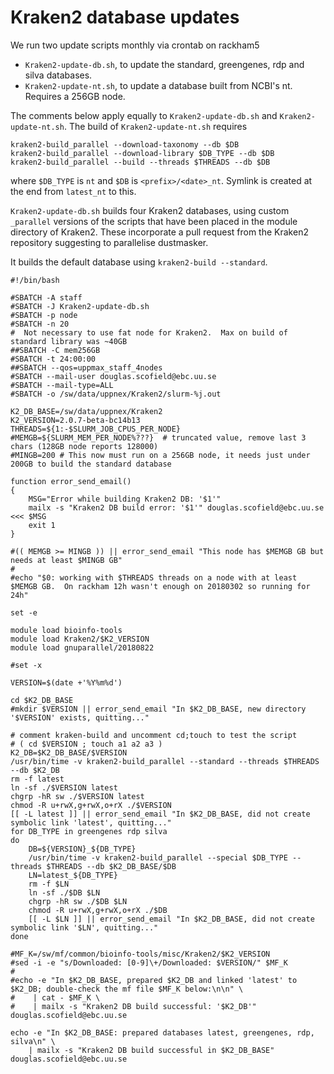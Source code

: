 Kraken2 database updates
========================

We run two update scripts monthly via crontab on rackham5

* `Kraken2-update-db.sh`, to update the standard, greengenes, rdp and silva databases.
* `Kraken2-update-nt.sh`, to update a database built from NCBI's nt.  Requires a 256GB node.

The comments below apply equally to `Kraken2-update-db.sh` and `Kraken2-update-nt.sh`.
The build of `Kraken2-update-nt.sh` requires 

    kraken2-build_parallel --download-taxonomy --db $DB
    kraken2-build_parallel --download-library $DB_TYPE --db $DB
    kraken2-build_parallel --build --threads $THREADS --db $DB

where `$DB_TYPE` is `nt` and `$DB` is `<prefix>/<date>_nt`.  Symlink is created
at the end from `latest_nt` to this.

`Kraken2-update-db.sh` builds four Kraken2 databases, using custom `_parallel`
versions of the scripts that have been placed in the module directory of
Kraken2.  These incorporate a pull request from the Kraken2 repository
suggesting to parallelise dustmasker.

It builds the default database using `kraken2-build --standard`.

    #!/bin/bash

    #SBATCH -A staff
    #SBATCH -J Kraken2-update-db.sh
    #SBATCH -p node
    #SBATCH -n 20
    #  Not necessary to use fat node for Kraken2.  Max on build of standard library was ~40GB
    ##SBATCH -C mem256GB
    #SBATCH -t 24:00:00
    ##SBATCH --qos=uppmax_staff_4nodes
    #SBATCH --mail-user douglas.scofield@ebc.uu.se
    #SBATCH --mail-type=ALL
    #SBATCH -o /sw/data/uppnex/Kraken2/slurm-%j.out

    K2_DB_BASE=/sw/data/uppnex/Kraken2
    K2_VERSION=2.0.7-beta-bc14b13
    THREADS=${1:-$SLURM_JOB_CPUS_PER_NODE}
    #MEMGB=${SLURM_MEM_PER_NODE%???}  # truncated value, remove last 3 chars (128GB node reports 128000)
    #MINGB=200 # This now must run on a 256GB node, it needs just under 200GB to build the standard database

    function error_send_email()
    {
        MSG="Error while building Kraken2 DB: '$1'"
        mailx -s "Kraken2 DB build error: '$1'" douglas.scofield@ebc.uu.se <<< $MSG
        exit 1
    }

    #(( MEMGB >= MINGB )) || error_send_email "This node has $MEMGB GB but needs at least $MINGB GB"
    #
    #echo "$0: working with $THREADS threads on a node with at least $MEMGB GB.  On rackham 12h wasn't enough on 20180302 so running for 24h"

    set -e

    module load bioinfo-tools
    module load Kraken2/$K2_VERSION
    module load gnuparallel/20180822

    #set -x

    VERSION=$(date +'%Y%m%d')

    cd $K2_DB_BASE
    #mkdir $VERSION || error_send_email "In $K2_DB_BASE, new directory '$VERSION' exists, quitting..."

    # comment kraken-build and uncomment cd;touch to test the script
    # ( cd $VERSION ; touch a1 a2 a3 )
    K2_DB=$K2_DB_BASE/$VERSION
    /usr/bin/time -v kraken2-build_parallel --standard --threads $THREADS --db $K2_DB
    rm -f latest
    ln -sf ./$VERSION latest
    chgrp -hR sw ./$VERSION latest
    chmod -R u+rwX,g+rwX,o+rX ./$VERSION
    [[ -L latest ]] || error_send_email "In $K2_DB_BASE, did not create symbolic link 'latest', quitting..."
    for DB_TYPE in greengenes rdp silva
    do
        DB=${VERSION}_${DB_TYPE}
        /usr/bin/time -v kraken2-build_parallel --special $DB_TYPE --threads $THREADS --db $K2_DB_BASE/$DB
        LN=latest_${DB_TYPE}
        rm -f $LN
        ln -sf ./$DB $LN
        chgrp -hR sw ./$DB $LN
        chmod -R u+rwX,g+rwX,o+rX ./$DB
        [[ -L $LN ]] || error_send_email "In $K2_DB_BASE, did not create symbolic link '$LN', quitting..."
    done

    #MF_K=/sw/mf/common/bioinfo-tools/misc/Kraken2/$K2_VERSION
    #sed -i -e "s/Downloaded: [0-9]\+/Downloaded: $VERSION/" $MF_K
    #
    #echo -e "In $K2_DB_BASE, prepared $K2_DB and linked 'latest' to $K2_DB; double-check the mf file $MF_K below:\n\n" \
    #    | cat - $MF_K \
    #    | mailx -s "Kraken2 DB build successful: '$K2_DB'" douglas.scofield@ebc.uu.se

    echo -e "In $K2_DB_BASE: prepared databases latest, greengenes, rdp, silva\n" \
        | mailx -s "Kraken2 DB build successful in $K2_DB_BASE" douglas.scofield@ebc.uu.se

